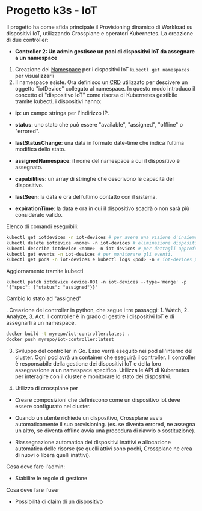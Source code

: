 # Progetto k3s - IoT

Il progetto ha come sfida principale il Provisioning dinamico di Workload su dispositivi IoT, utilizzando Crossplane e operatori Kubernetes. La creazione di due controller: 


<!--- **Controller 1: Deployment di Workload su dispositivi IoT**!--->
- **Controller 2: Un admin gestisce un pool di dispositivi IoT da assegnare a un namespace**

1. Creazione del [Namespace](src/namespace.yaml) per i dispositivi IoT
```kubectl get namespaces``` per visualizzarli
2. Il namespace esiste. Ora definisco un [CRD](src/iotdevices-crd.yaml) utilizzato per descivere un oggetto "iotDevice" collegato al namespace. In questo modo introduco il concetto di "dispositivo IoT" come risorsa di Kubernetes gestibile tramite kubectl. i dispositivi hanno:

- **ip**: un campo stringa per l'indirizzo IP.

- **status**: uno stato che può essere "available", "assigned", "offline" o "errored".

- **lastStatusChange**: una data in formato date-time che indica l’ultima modifica dello stato.

- **assignedNamespace**: il nome del namespace a cui il dispositivo è assegnato.

- **capabilities**: un array di stringhe che descrivono le capacità del dispositivo.

- **lastSeen**: la data e ora dell’ultimo contatto con il sistema.

- **expirationTime**: la data e ora in cui il dispositivo scadrà o non sarà più considerato valido.

Elenco di comandi eseguibili:
```sh
kubectl get iotdevices -n iot-devices # per avere una visione d'insieme.
kubectl delete iotdevice <nome> -n iot-devices # eliminazione dispositivo dal namespace
kubectl describe iotdevice <nome> -n iot-devices # per dettagli approfonditi.
kubectl get events -n iot-devices # per monitorare gli eventi.
kubectl get pods -n iot-devices e kubectl logs <pod> -n # iot-devices per controllare lo stato e i log dei workload connessi.
```

Aggiornamento tramite kubectl

```kubectl patch iotdevice device-001 -n iot-devices --type='merge' -p '{"spec": {"status": "assigned"}}'```

Cambio lo stato ad "assigned"

. Creazione del controller in python, che segue i tre passaggi: 1. Watch, 2. Analyze, 3. Act. Il controller è in grado di gestire i dispositivi IoT e di assegnarli a un namespace.

```sh
docker build -t myrepo/iot-controller:latest .
docker push myrepo/iot-controller:latest
```

3. Sviluppo del controller in Go. Esso verrà eseguito nei pod all'interno del cluster. Ogni pod avrà un container che eseguirà il controller. Il controller è responsabile della gestione dei dispositivi IoT e della loro assegnazione a un namespace specifico. Utilizza le API di Kubernetes per interagire con il cluster e monitorare lo stato dei dispositivi.

4. Utilizzo di crossplane per
- Creare composizioni che definiscono come un dispositivo iot deve essere configurato  nel cluster.

- Quando un utente richiede un dispositivo, Crossplane avvia automaticamente il suo provisioning. (es. se diventa errored, ne assegna un altro, se diventa offline avvia una procedura di riavvio o sostituzione).

- Riassegnazione automatica dei dispositivi inattivi e allocazione automatica delle risorse (se quelli attivi sono pochi, Crossplane ne crea di nuovi o libera quelli inattivi).

Cosa deve fare l'admin:
- Stabilire le regole di gestione

Cosa deve fare l'user
- Possibilità di claim di un dispositivo 
